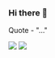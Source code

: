 ### Hi there 👋

Quote - "..."

<img src="https://github-readme-stats.vercel.app/api/top-langs?username=azajay08&layout=compact"/> <img src="https://github-readme-streak-stats.herokuapp.com/?user=azajay08"/>
